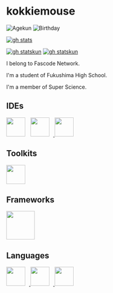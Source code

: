 # kokkiemouse
![Agekun](https://img.shields.io/badge/Age-15-00AEEF?style=popout-square)
![Birthday](https://img.shields.io/badge/Birthday-2/3-purple?style=popout-square)

[![gh stats](https://github-readme-stats.vercel.app/api?username=kokkiemouse&count_private=true&show_icons=true&theme=gotham)](https://github.com/kokkiemouse)

[![gh statskun](https://github-readme-stats.vercel.app/api/pin/?username=FascodeNet&repo=LUBS_F&theme=gotham)](https://github.com/FascodeNet/LUBS_F)
[![gh statskun](https://github-readme-stats.vercel.app/api/pin/?username=FascodeNet&repo=flast-gecko&theme=gotham)](https://github.com/FascodeNet/flast-gecko-nightly)

I belong to Fascode Network.

I'm a student of Fukushima High School.

I'm a member of Super Science.

## IDEs
<a href="https://code.visualstudio.com/insiders/">
<img style="padding-right:10px;" src="https://raw.githubusercontent.com/kokkiemouse/kokkiemouse/main/imgs/Visual_Studio_Code_Insiders_1.36_icon.svg" width="50px"></a>
<a href="https://visualstudio.microsoft.com/">
<img style="padding-right:10px;" src="https://raw.githubusercontent.com/kokkiemouse/kokkiemouse/main/imgs/BrandVisualStudioWin2019.svg" width=50px>
</a>
<a href="https://www.jetbrains.com/ja-jp/idea/">
<img src="https://raw.githubusercontent.com/kokkiemouse/kokkiemouse/main/imgs/IntelliJ_IDEA_Logo.svg" width=50px>
</a>

## Toolkits
<a href="https://www.qt.io/">
<img src="https://raw.githubusercontent.com/kokkiemouse/kokkiemouse/main/imgs/Qt_logo_2016.svg" width="50px"></a>

## Frameworks

<a href="https://reactjs.org/">
<img src="https://raw.githubusercontent.com/kokkiemouse/kokkiemouse/main/imgs/React-icon.svg" width="75px"></a>


## Languages
<a href="https://isocpp.org/">
<img style="padding-right:10px;" src="https://raw.githubusercontent.com/kokkiemouse/kokkiemouse/main/imgs/ISO_C++_Logo.svg" height="50px">
</a>
<a href="https://www.oracle.com/java/">
<img style="padding-right:10px;" src="https://raw.githubusercontent.com/kokkiemouse/kokkiemouse/main/imgs/java-icon.svg" height="50px">
</a>
<a href="https://docs.microsoft.com/en-us/dotnet/csharp/">
<img style="padding-right:10px;" src="https://raw.githubusercontent.com/kokkiemouse/kokkiemouse/main/imgs/C_Sharp_logo.svg" height="50px"></a>
